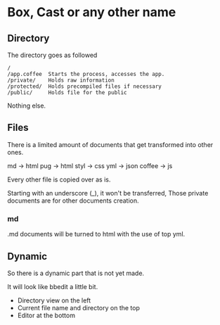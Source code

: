 # Box, Cast or any other name

## Directory

The directory goes as followed

    /
    /app.coffee  Starts the process, accesses the app.
    /private/    Holds raw information
    /protected/  Holds precompiled files if necessary
    /public/     Holds file for the public

Nothing else.

## Files

There is a limited amount of documents that get transformed into other ones.

md -> html
pug -> html
styl -> css
yml -> json
coffee -> js

Every other file is copied over as is.

Starting with an underscore (_), it won't be transferred, Those private documents are for other documents creation.

### md

.md documents will be turned to html with the use of top yml.

## Dynamic

So there is a dynamic part that is not yet made.

It will look like bbedit a little bit.

* Directory view on the left
* Current file name and directory on the top
* Editor at the bottom